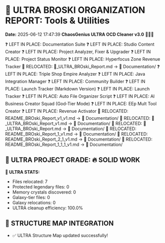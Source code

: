 # 🌌 ULTRA BROSKI ORGANIZATION REPORT: Tools & Utilities
**Date:** 2025-06-12 17:47:39
**ChaosGenius ULTRA OCD Cleaner v3.0** 🧠💜🌌

❓ LEFT IN PLACE: Documentation Suite
❓ LEFT IN PLACE: Studio Content Creator
❓ LEFT IN PLACE: Project Analyzer, Fixer & Upgrader
❓ LEFT IN PLACE: Project Status Monitor
❓ LEFT IN PLACE: Hyperfocus Zone Revenue Tracker
📁 RELOCATED: 🌌_ULTRA_BROski_Report.md → 📝 Documentation/
❓ LEFT IN PLACE: Triple Shop Empire Analyzer
❓ LEFT IN PLACE: Java Integration Manager
❓ LEFT IN PLACE: Community Builder
❓ LEFT IN PLACE: Launch Tracker (Markdown Version)
❓ LEFT IN PLACE: Launch Tracker
❓ LEFT IN PLACE: Auto File Organizer Script
❓ LEFT IN PLACE: AI Business Creator Squad (God-Tier Mode)
❓ LEFT IN PLACE: EEp Mult Tool Creator
❓ LEFT IN PLACE: Revenue Activator
📁 RELOCATED: README_BROski_Report_v1_v1.md → 📝 Documentation/
📁 RELOCATED: 🌌_ULTRA_BROski_Report_v1.md → 📝 Documentation/
📁 RELOCATED: 🌌_ULTRA_BROski_Report.md → 📝 Documentation/
📁 RELOCATED: README_BROski_Report_1_v1.md → 📝 Documentation/
📁 RELOCATED: README_BROski_Report_2_1_v1.md → 📝 Documentation/
📁 RELOCATED: README_BROski_Report_1_1_1_v1.md → 📝 Documentation/

## 🌌 ULTRA PROJECT GRADE: 🔥 SOLID WORK
**🧠 ULTRA STATS:**
- Files relocated: 7
- Protected legendary files: 0
- Memory crystals discovered: 0
- Galaxy-tier files: 0
- Galaxy relocations: 0
- ULTRA cleanup efficiency: 100.0%

## 🔄 STRUCTURE MAP INTEGRATION
- ✅ ULTRA Structure Map updated successfully!